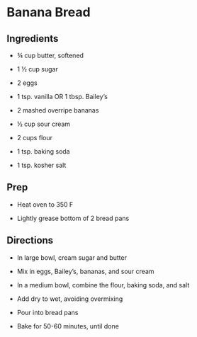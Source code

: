 # Banana Bread

## Ingredients

- ¾ cup butter, softened

- 1 ½ cup sugar

- 2 eggs

- 1 tsp. vanilla OR 1 tbsp. Bailey’s

- 2 mashed overripe bananas

- ½ cup sour cream

- 2 cups flour

- 1 tsp. baking soda

- 1 tsp. kosher salt

## Prep

- Heat oven to 350 F

- Lightly grease bottom of 2 bread pans

## Directions

- In large bowl, cream sugar and butter

- Mix in eggs, Bailey’s, bananas, and sour cream

- In a medium bowl, combine the flour, baking soda, and salt

- Add dry to wet, avoiding overmixing

- Pour into bread pans

- Bake for 50-60 minutes, until done
